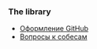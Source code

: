 <H3>The library</H3>
<ul>
<li><a href='https://github.com/drwalther/awesome-github-profile-readme'>Оформление GitHub</a></li>
<li><a href='https://github.com/drwalther/python_interview_questions'> Вопросы к собесам</a></li>
</ul>
